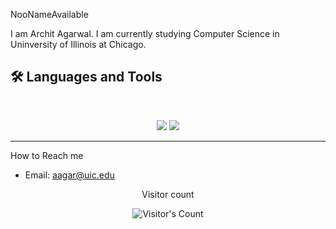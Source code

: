 NooNameAvailable

I am Archit Agarwal. I am currently studying Computer Science in Uninversity of Illinois at Chicago. 

## 🛠️ Languages and Tools

<br>

<p align="center">
  <img src="https://skillicons.dev/icons?i=nodejs,react" />
  <img src="https://skillicons.dev/icons?i=html,git" />
</p>

<hr>

How to Reach me
- Email: aagar@uic.edu

<div align="center"> 
  <p>Visitor count</p>
  <img src="https://profile-counter.glitch.me/{NooNameAvailable}/count.svg" alt="Visitor's Count" />
</div>
